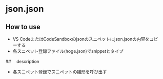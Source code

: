 # json.json

## How to use
- VS CodeまたはCodeSandboxのjsonのスニペットにjson.jsonの内容をコピーする
- 各スニペット登録ファイル(hoge.json)でsnippetとタイプ

##　 description
- 各スニペット登録でスニペットの雛形を呼び出す
